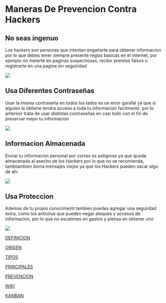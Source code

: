 # Maneras De Prevencion Contra Hackers

## No seas ingenuo
Los hackers son personas que intentan engañarte para obtener informacion por lo que debes tener siempre presente reglas basicas
en el internet, por ejemplo no meterte en paginas sospechosas, recibir premios falsos o registrarte en una pagina sin seguiridad

![](https://www.adslzone.net/app/uploads/2016/07/shutterstock_309422996.jpg)

## Usa Diferentes Contraseñas
Usar la misma contraseña en todos los lados es un error garafal ya que si alguien la obtiene tendra acceso a toda tu 
informacion facilmente, por lo anteriror trata de usar distintas contraseñas en casi todo con el fin de preservar mejor tu
informacion

![](https://andro4all.com/files/2017/01/Peores-contraseas-2016-700x500.jpg)

## Informacion Almacenada
Enviar tu informacion personal por correo es peligroso ya que queda almacenada al asecho de los Hackers por lo que no se recomienda,
tambtambien borra mensajes viejos ya que los Hackers pueden sacar algo de ahi

![](https://encrypted-tbn0.gstatic.com/images?q=tbn:ANd9GcRf-6PUE2ZOVYnsYP0Q_p__ApcQoaBPGDJx-RQftri-blzZ20SM)

## Usa Proteccion
Ademas de tu propio conocimeint tambien puedes agregar una seguirdad extra, como los antivirus que pueden negar ataques y accesos
de informacion, por lo que no escatimes en gastos y piensa en obtener uno

![](https://fthmb.tqn.com/UIELo6yaAApHU1tNr0JhpOvy3Rg=/768x0/filters:no_upscale():max_bytes(150000):strip_icc()/antivirus-5a72401a8e1b6e0037eca70b.jpg)


[DEFINICION](https://kalm2000.github.io/Mesa-5/DEFINICION)

[ORIGEN](https://kalm2000.github.io/Mesa-5/ORIGEN)

[TIPOS](https://kalm2000.github.io/Mesa-5/TIPOS)

[PRINCIPALES](https://kalm2000.github.io/Mesa-5/PRINCIPALES)

[PREVENCION](https://kalm2000.github.io/Mesa-5/PREVENCION)

[WIKI](https://github.com/KALM2000/Mesa-5/wiki/Hackers)

[KANBAN](https://github.com/KALM2000/Mesa-5/projects/1)

